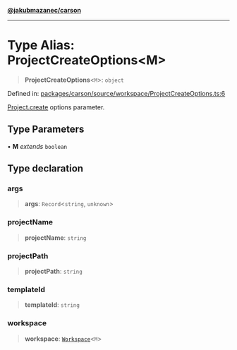 [**@jakubmazanec/carson**](../README.md)

---

# Type Alias: ProjectCreateOptions\<M\>

> **ProjectCreateOptions**\<`M`\>: `object`

Defined in:
[packages/carson/source/workspace/ProjectCreateOptions.ts:6](https://github.com/jakubmazanec/tools/blob/412167e80a7675933e43d5220a19d05130301e2d/packages/carson/source/workspace/ProjectCreateOptions.ts#L6)

[Project.create](../classes/Project.md#create) options parameter.

## Type Parameters

• **M** _extends_ `boolean`

## Type declaration

### args

> **args**: `Record`\<`string`, `unknown`\>

### projectName

> **projectName**: `string`

### projectPath

> **projectPath**: `string`

### templateId

> **templateId**: `string`

### workspace

> **workspace**: [`Workspace`](../classes/Workspace.md)\<`M`\>

